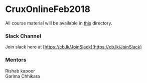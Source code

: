 # CruxOnlineFeb2018
All course material will be available in [this](https://github.com/coding-blocks-archives/CruxOnlineFeb2018) directory.
</br>
### Slack Channel
Join slack here at [https://cb.lk/JoinSlack](https://cb.lk/JoinSlack)
</br>
### Mentors
Rishab kapoor
</br>
Garima Chhikara
